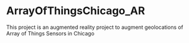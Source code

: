 # ArrayOfThingsChicago_AR
This project is an augmented reality project to augment geolocations of Array of Things Sensors in Chicago 
